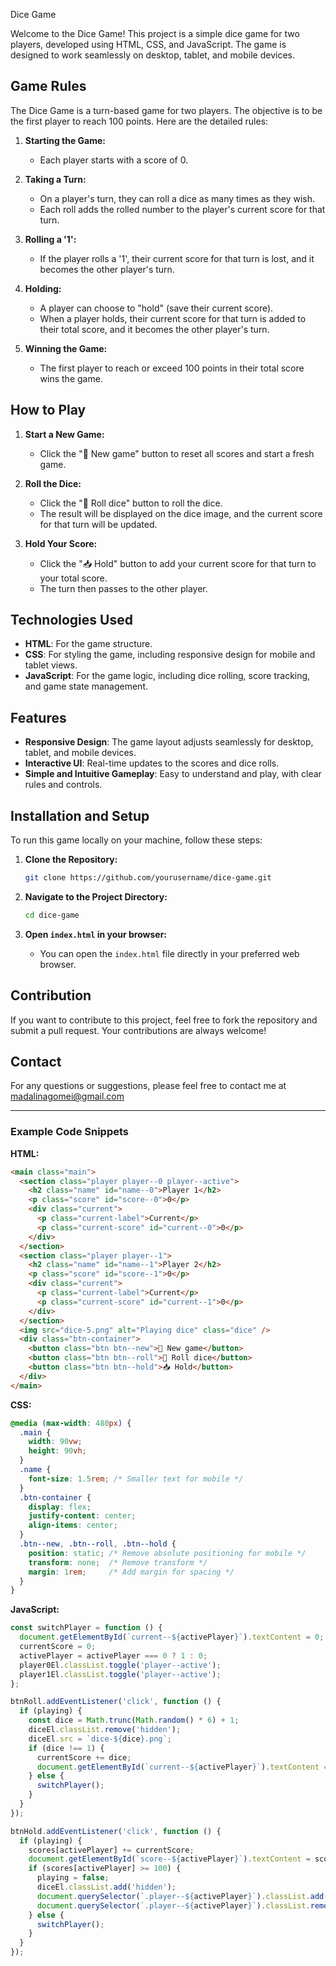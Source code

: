 Dice Game

Welcome to the Dice Game! This project is a simple dice game for two players, developed using HTML, CSS, and JavaScript. The game is designed to work seamlessly on desktop, tablet, and mobile devices.

## Game Rules

The Dice Game is a turn-based game for two players. The objective is to be the first player to reach 100 points. Here are the detailed rules:

1. **Starting the Game:**
   - Each player starts with a score of 0.

2. **Taking a Turn:**
   - On a player's turn, they can roll a dice as many times as they wish.
   - Each roll adds the rolled number to the player's current score for that turn.

3. **Rolling a '1':**
   - If the player rolls a '1', their current score for that turn is lost, and it becomes the other player's turn.

4. **Holding:**
   - A player can choose to "hold" (save their current score).
   - When a player holds, their current score for that turn is added to their total score, and it becomes the other player's turn.

5. **Winning the Game:**
   - The first player to reach or exceed 100 points in their total score wins the game.

## How to Play

1. **Start a New Game:**
   - Click the "🔄 New game" button to reset all scores and start a fresh game.

2. **Roll the Dice:**
   - Click the "🎲 Roll dice" button to roll the dice.
   - The result will be displayed on the dice image, and the current score for that turn will be updated.

3. **Hold Your Score:**
   - Click the "📥 Hold" button to add your current score for that turn to your total score.
   - The turn then passes to the other player.

## Technologies Used

- **HTML**: For the game structure.
- **CSS**: For styling the game, including responsive design for mobile and tablet views.
- **JavaScript**: For the game logic, including dice rolling, score tracking, and game state management.

## Features

- **Responsive Design**: The game layout adjusts seamlessly for desktop, tablet, and mobile devices.
- **Interactive UI**: Real-time updates to the scores and dice rolls.
- **Simple and Intuitive Gameplay**: Easy to understand and play, with clear rules and controls.

## Installation and Setup

To run this game locally on your machine, follow these steps:

1. **Clone the Repository:**
   ```bash
   git clone https://github.com/yourusername/dice-game.git
   ```

2. **Navigate to the Project Directory:**
   ```bash
   cd dice-game
   ```

3. **Open `index.html` in your browser:**
   - You can open the `index.html` file directly in your preferred web browser.

## Contribution

If you want to contribute to this project, feel free to fork the repository and submit a pull request. Your contributions are always welcome!

## Contact

For any questions or suggestions, please feel free to contact me at madalinagomei@gmail.com

---

### Example Code Snippets

**HTML:**
```html
<main class="main">
  <section class="player player--0 player--active">
    <h2 class="name" id="name--0">Player 1</h2>
    <p class="score" id="score--0">0</p>
    <div class="current">
      <p class="current-label">Current</p>
      <p class="current-score" id="current--0">0</p>
    </div>
  </section>
  <section class="player player--1">
    <h2 class="name" id="name--1">Player 2</h2>
    <p class="score" id="score--1">0</p>
    <div class="current">
      <p class="current-label">Current</p>
      <p class="current-score" id="current--1">0</p>
    </div>
  </section>
  <img src="dice-5.png" alt="Playing dice" class="dice" />
  <div class="btn-container">
    <button class="btn btn--new">🔄 New game</button>
    <button class="btn btn--roll">🎲 Roll dice</button>
    <button class="btn btn--hold">📥 Hold</button>
  </div>
</main>
```

**CSS:**
```css
@media (max-width: 480px) {
  .main {
    width: 90vw;
    height: 90vh;
  }
  .name {
    font-size: 1.5rem; /* Smaller text for mobile */
  }
  .btn-container {
    display: flex;
    justify-content: center;
    align-items: center;
  }
  .btn--new, .btn--roll, .btn--hold {
    position: static; /* Remove absolute positioning for mobile */
    transform: none;  /* Remove transform */
    margin: 1rem;     /* Add margin for spacing */
  }
}
```

**JavaScript:**
```javascript
const switchPlayer = function () {
  document.getElementById(`current--${activePlayer}`).textContent = 0;
  currentScore = 0;
  activePlayer = activePlayer === 0 ? 1 : 0;
  player0El.classList.toggle('player--active');
  player1El.classList.toggle('player--active');
};

btnRoll.addEventListener('click', function () {
  if (playing) {
    const dice = Math.trunc(Math.random() * 6) + 1;
    diceEl.classList.remove('hidden');
    diceEl.src = `dice-${dice}.png`;
    if (dice !== 1) {
      currentScore += dice;
      document.getElementById(`current--${activePlayer}`).textContent = currentScore;
    } else {
      switchPlayer();
    }
  }
});

btnHold.addEventListener('click', function () {
  if (playing) {
    scores[activePlayer] += currentScore;
    document.getElementById(`score--${activePlayer}`).textContent = scores[activePlayer];
    if (scores[activePlayer] >= 100) {
      playing = false;
      diceEl.classList.add('hidden');
      document.querySelector(`.player--${activePlayer}`).classList.add('player--winner');
      document.querySelector(`.player--${activePlayer}`).classList.remove('player--active');
    } else {
      switchPlayer();
    }
  }
});
